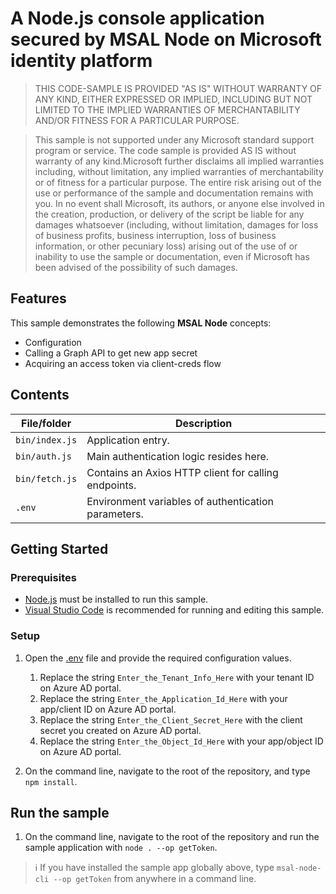 # A Node.js console application secured by MSAL Node on Microsoft identity platform

> THIS CODE-SAMPLE IS PROVIDED "AS IS" WITHOUT WARRANTY OF ANY KIND, EITHER EXPRESSED OR IMPLIED, INCLUDING BUT NOT LIMITED TO THE IMPLIED WARRANTIES OF MERCHANTABILITY AND/OR FITNESS FOR A PARTICULAR PURPOSE.

> This sample is not supported under any Microsoft standard support program or service. The code
> sample is provided AS IS without warranty of any kind.Microsoft further disclaims all implied warranties including, without limitation, any implied warranties of merchantability or of fitness for a particular purpose. The entire risk arising out of the use or performance of the sample and documentation remains with you. In no event shall Microsoft, its authors, or anyone else involved in the creation, production, or delivery of the script be liable for any damages whatsoever (including, without limitation, damages for loss of business profits, business interruption, loss of business information, or other pecuniary loss) arising out of the use of or inability to use the sample or documentation, even if Microsoft has been advised of the possibility of such damages.

## Features

This sample demonstrates the following **MSAL Node** concepts:

- Configuration
- Calling a Graph API to get new app secret
- Acquiring an access token via client-creds flow

## Contents

| File/folder    | Description                                          |
| -------------- | ---------------------------------------------------- |
| `bin/index.js` | Application entry.                                   |
| `bin/auth.js`  | Main authentication logic resides here.              |
| `bin/fetch.js` | Contains an Axios HTTP client for calling endpoints. |
| `.env`         | Environment variables of authentication parameters.  |

## Getting Started

### Prerequisites

- [Node.js](https://nodejs.org/en/) must be installed to run this sample.
- [Visual Studio Code](https://code.visualstudio.com/download) is recommended for running and editing this sample.

### Setup

1. Open the [.env](.env) file and provide the required configuration values.

   1. Replace the string `Enter_the_Tenant_Info_Here` with your tenant ID on Azure AD portal.
   2. Replace the string `Enter_the_Application_Id_Here` with your app/client ID on Azure AD portal.
   3. Replace the string `Enter_the_Client_Secret_Here` with the client secret you created on Azure AD portal.
   4. Replace the string `Enter_the_Object_Id_Here` with your app/object ID on Azure AD portal.

1. On the command line, navigate to the root of the repository, and type `npm install`.

## Run the sample

1. On the command line, navigate to the root of the repository and run the sample application with `node . --op getToken`.

> :information_source: If you have installed the sample app globally above, type `msal-node-cli --op getToken` from anywhere in a command line.
